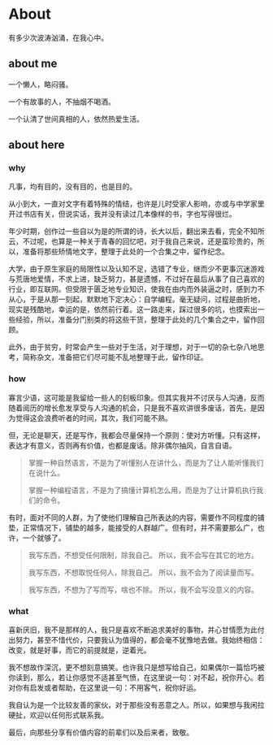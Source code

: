 # About

有多少次波涛汹涌，在我心中。

## about me

一个懒人，略闷骚。

一个有故事的人，不抽烟不喝酒。

一个认清了世间真相的人，依然热爱生活。

## about here

### why

凡事，均有目的，没有目的，也是目的。

从小到大，一直对文字有着特殊的情结，也许是儿时受家人影响，亦或与中学家里开过书店有关，但说实话，我并没有读过几本像样的书，字也写得很烂。

年少时期，创作过一些自以为是的所谓的诗，长大以后，翻出来去看，完全不知所云，不过呢，也算是一种关于青春的回忆吧，对于我自己来说，还是蛮珍贵的，所以，准备将那些矫情地文字，整理于此处的一个合集之中，留作纪念。

大学，由于原生家庭的局限性以及认知不足，选错了专业，继而少不更事沉迷游戏与荒唐地爱情，不求上进，缺乏努力，甚是遗憾，不过好在最后从事了自己喜欢的行业，即互联网。但受限于匮乏地专业知识，使我在由内而外装逼之时，感到力不从心，于是从那一刻起，默默地下定决心：自学编程。毫无疑问，过程是曲折地，现实是残酷地，幸运的是，依然前行着。这一路走来，踩过很多的坑，也摸索出一些经验，所以，准备分门别类的将这些干货，整理于此处的几个集合之中，留作回顾。

此外，由于贫穷，时常会产生一些对于生活，对于理想，对于一切的杂七杂八地思考，简称杂文，准备把它们尽可能不乱地整理于此，留作印证。

### how

寡言少语，这可能是我留给一些人的刻板印象。但其实我并不讨厌与人沟通，反而随着阅历的增长愈发享受与人沟通的机会，只是我不喜欢讲很多废话，首先，是因为觉得这会浪费听者的时间，其次，我们可能不熟。

但，无论是聊天，还是写作，我都会尽量保持一个原则：使对方听懂。只有这样，表达才有意义，否则再有价值，也都是废话。除非偶尔抽风，自言自语。

> 掌握一种自然语言，不是为了听懂别人在讲什么，而是为了让人能听懂我们在说什么。
>
> 掌握一种编程语言，不是为了搞懂计算机怎么用，而是为了让计算机执行我们的命令。

有时，面对不同的人群，为了使他们理解自己所表达的内容，需要作不同程度的铺垫，正常情况下，铺垫的越多，能接受的人群越广。但有时，并不需要那么广，也许，一个就够了。

> 我写东西，不想受任何限制，除我自己。
> 所以，我不会写在其它的地方。
>
> 我写东西，不想取悦任何人，除我自己。
> 所以，我不会为了阅读量而写。
>
> 我写东西，不想为了写而写，啥也不除。
> 所以，我不会写没意义的内容。

### what

喜新厌旧，我不是那样的人，我只是喜欢不断追求美好的事物，并心甘情愿为此付出努力，甚至不惜代价，只要我认为值得的，都会毫不犹豫地去做。我始终相信：改变，就是好事，而它的前提就是，逆着光。

我不想故作深沉，更不想刻意搞笑。也许我只是想写给自己，如果偶尔一篇恰巧被你读到，那么，若让你感觉不适甚至气愤，在这里说一句：对不起，祝你开心。若对你有启发或者帮助，在这里说一句：不用客气，祝你好运。

我自认为是一个比较友善的家伙，对于那些没有恶意之人。所以，如果想与我闲拉硬扯，欢迎以任何形式联系我。

最后，向那些分享有价值内容的前辈们以及后来者，致敬。